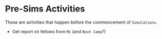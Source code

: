 # Pre-Sims Activities

These are activities that happen before the commencement of `Simulations`.

* Get report on fellows from `M1` (and `Boot Camp`?)

